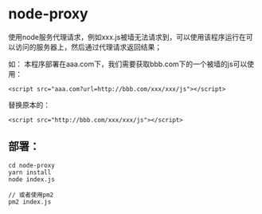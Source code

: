 # node-proxy
使用node服务代理请求，例如xxx.js被墙无法请求到，可以使用该程序运行在可以访问的服务器上，然后通过代理请求返回结果；

如：
本程序部署在aaa.com下，我们需要获取bbb.com下的一个被墙的js可以使用：
```
<script src="aaa.com?url=http://bbb.com/xxx/xxx/js"></script>
```
替换原本的：
```
<script src="http://bbb.com/xxx/xxx/js"></script>
```

## 部署：

```
cd node-proxy
yarn install
node index.js

// 或者使用pm2
pm2 index.js
```

